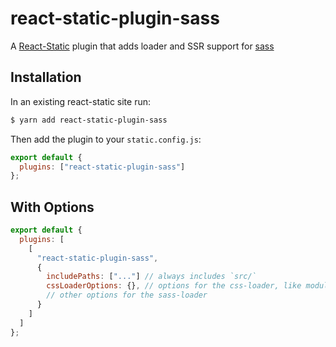 # react-static-plugin-sass

A [React-Static](https://react-static.js.org) plugin that adds loader and SSR support for [sass](https://github.com/developit/sass)

## Installation

In an existing react-static site run:

```bash
$ yarn add react-static-plugin-sass
```

Then add the plugin to your `static.config.js`:

```javascript
export default {
  plugins: ["react-static-plugin-sass"]
};
```

## With Options

```javascript
export default {
  plugins: [
    [
      "react-static-plugin-sass",
      {
        includePaths: ["..."] // always includes `src/`
        cssLoaderOptions: {}, // options for the css-loader, like modules
        // other options for the sass-loader
      }
    ]
  ]
};
```
